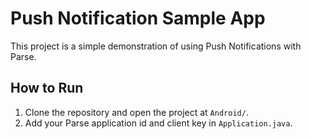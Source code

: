 # Push Notification Sample App

This project is a simple demonstration of using Push Notifications with Parse.

## How to Run

1. Clone the repository and open the project at `Android/`.
2. Add your Parse application id and client key in `Application.java`.
